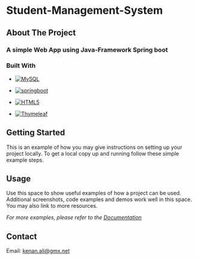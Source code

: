 <!-- Github Template powred by KENAN ALI-->




# Student-Management-System





<!-- ABOUT THE PROJECT -->
## About The Project


### A simple Web App using Java-Framework Spring boot 











### Built With



* [![MySQL][MySQL]][MySQL-url]
* [![springboot][spring-boot]][spring-boot-url]
* [![HTML5][HTML5]][HTML5-url]

* [![Thymeleaf][Thymeleaf]][Thymeleaf-url]




<!-- GETTING STARTED -->
## Getting Started

This is an example of how you may give instructions on setting up your project locally.
To get a local copy up and running follow these simple example steps.





<!-- USAGE EXAMPLES -->
## Usage

Use this space to show useful examples of how a project can be used. Additional screenshots, code examples and demos work well in this space. You may also link to more resources.

_For more examples, please refer to the [Documentation](https://example.com)_









<!-- CONTRIBUTING -->






<!-- CONTACT -->
## Contact

Email: kenan.ali@gmx.net









<!-- MARKDOWN LINKS & IMAGES -->
<!-- https://www.markdownguide.org/basic-syntax/#reference-style-links -->


[Thymeleaf-url]:https://img.shields.io/badge/Thymeleaf-005F0F.svg?style=for-the-badge&logo=Thymeleaf&logoColor=white
[thymeleaf]:https://www.thymeleaf.org/
[HTML5-url]:https://developer.mozilla.org/en-US/docs/Glossary/HTML5
[HTML5]:https://img.shields.io/badge/HTML5-E34F26?style=for-the-badge&logo=html5&logoColor=white
[MySQL-url]:https://www.mysql.com/
[MySQL]:https://img.shields.io/badge/MySQL-005C84?style=for-the-badge&logo=mysql&logoColor=white
[spring-boot-url]:https://spring.io
[spring-boot]:https://img.shields.io/badge/Spring-6DB33F?style=for-the-badge&logo=spring&logoColor=white
[contributors-shield]: https://img.shields.io/github/contributors/othneildrew/Best-README-Template.svg?style=for-the-badge
[contributors-url]: https://github.com/othneildrew/Best-README-Template/graphs/contributors
[forks-shield]: https://img.shields.io/github/forks/othneildrew/Best-README-Template.svg?style=for-the-badge
[forks-url]: https://github.com/othneildrew/Best-README-Template/network/members
[stars-shield]: https://img.shields.io/github/stars/othneildrew/Best-README-Template.svg?style=for-the-badge
[stars-url]: https://github.com/othneildrew/Best-README-Template/stargazers
[issues-shield]: https://img.shields.io/github/issues/othneildrew/Best-README-Template.svg?style=for-the-badge
[issues-url]: https://github.com/othneildrew/Best-README-Template/issues
[license-shield]: https://img.shields.io/github/license/othneildrew/Best-README-Template.svg?style=for-the-badge
[license-url]: https://github.com/othneildrew/Best-README-Template/blob/master/LICENSE.txt
[linkedin-shield]: https://img.shields.io/badge/-LinkedIn-black.svg?style=for-the-badge&logo=linkedin&colorB=555
[linkedin-url]: https://linkedin.com/in/othneildrew
[product-screenshot]: images/screenshot.png
[Next.js]: https://img.shields.io/badge/next.js-000000?style=for-the-badge&logo=nextdotjs&logoColor=white
[Next-url]: https://nextjs.org/
[React.js]: https://img.shields.io/badge/React-20232A?style=for-the-badge&logo=react&logoColor=61DAFB
[React-url]: https://reactjs.org/
[Vue.js]: https://img.shields.io/badge/Vue.js-35495E?style=for-the-badge&logo=vuedotjs&logoColor=4FC08D
[Vue-url]: https://vuejs.org/
[Angular.io]: https://img.shields.io/badge/Angular-DD0031?style=for-the-badge&logo=angular&logoColor=white
[Angular-url]: https://angular.io/
[Svelte.dev]: https://img.shields.io/badge/Svelte-4A4A55?style=for-the-badge&logo=svelte&logoColor=FF3E00
[Svelte-url]: https://svelte.dev/
[Laravel.com]: https://img.shields.io/badge/Laravel-FF2D20?style=for-the-badge&logo=laravel&logoColor=white
[Laravel-url]: https://laravel.com
[Bootstrap.com]: https://img.shields.io/badge/Bootstrap-563D7C?style=for-the-badge&logo=bootstrap&logoColor=white
[Bootstrap-url]: https://getbootstrap.com
[JQuery.com]: https://img.shields.io/badge/jQuery-0769AD?style=for-the-badge&logo=jquery&logoColor=white
[JQuery-url]: https://jquery.com 

